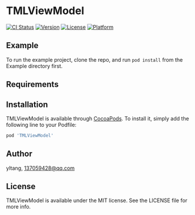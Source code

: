# TMLViewModel

[![CI Status](https://img.shields.io/travis/tangyinglii/TMLViewModel.svg?style=flat)](https://travis-ci.org/tangyinglii/TMLViewModel)
[![Version](https://img.shields.io/cocoapods/v/TMLViewModel.svg?style=flat)](https://cocoapods.org/pods/TMLViewModel)
[![License](https://img.shields.io/cocoapods/l/TMLViewModel.svg?style=flat)](https://cocoapods.org/pods/TMLViewModel)
[![Platform](https://img.shields.io/cocoapods/p/TMLViewModel.svg?style=flat)](https://cocoapods.org/pods/TMLViewModel)

## Example

To run the example project, clone the repo, and run `pod install` from the Example directory first.

## Requirements

## Installation

TMLViewModel is available through [CocoaPods](https://cocoapods.org). To install
it, simply add the following line to your Podfile:

```ruby
pod 'TMLViewModel'
```

## Author

yltang, 137059428@qq.com

## License

TMLViewModel is available under the MIT license. See the LICENSE file for more info.
